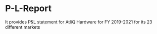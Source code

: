 # P-L-Report
It provides P&amp;L statement for AtliQ Hardware for FY 2019-2021 for its 23 different markets
